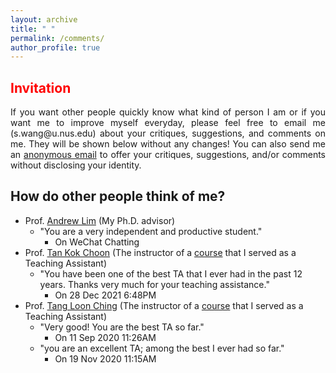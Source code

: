 ```yaml
---
layout: archive
title: " "
permalink: /comments/
author_profile: true
---
```


## <span style="color: red">Invitation</span>
<html><body>
<p align="justify">
If you want other people quickly know what kind of person I am or if you want me to improve myself everyday, please feel free to email me (s.wang@u.nus.edu) about your critiques, suggestions, and comments on me. They will be shown below without any changes! You can also send me an <a href="https://anonymousemail.me/">anonymous email</a> to offer your critiques, suggestions, and/or comments without disclosing your identity.
</p>
</body></html>

## How do other people think of me?
* Prof. [Andrew Lim](https://www.limandrew.org/) (My Ph.D. advisor)
  - "You are a very independent and productive student."
    + On WeChat Chatting
* Prof. [Tan Kok Choon](https://bizfaculty.nus.edu.sg/faculty-details/?profId=239) (The instructor of a [course](https://nusmods.com/modules/MTM5001/maritime-industry-fundamentals) that I served as a Teaching Assistant)
  - "You have been one of the best TA that I ever had in the past 12 years. Thanks very much for your teaching assistance."
    + On 28 Dec 2021 6:48PM
* Prof. [Tang Loon Ching](https://cde.nus.edu.sg/isem/staff/tang-loon-ching/) (The instructor of a [course](https://nusmods.com/modules/IE4243/decision-modeling-risk-analysis) that I served as a Teaching Assistant)
  - "Very good! You are the best TA so far." 
    + On 11 Sep 2020 11:26AM
  - "you are an excellent TA; among the best I ever had so far." 
    + On 19 Nov 2020 11:15AM
  

